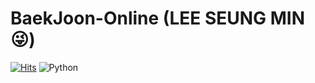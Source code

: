 # BaekJoon-Online (LEE SEUNG MIN😜)
[![Hits](https://hits.seeyoufarm.com/api/count/incr/badge.svg?url=https%3A%2F%2Fgithub.com%2Fsm9199%2FBaekJoon-Online&count_bg=%23FBC2EB&title_bg=%23A6C1EE&icon=&icon_color=%23CECDCD&title=hits&edge_flat=false)](https://hits.seeyoufarm.com)
![Python](https://img.shields.io/badge/Python-3776AB.svg?&style=for-the-badge&logo=Python&logoColor=white)
